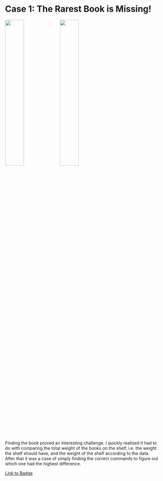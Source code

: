 # Case 1: The Rarest Book is Missing!
<p float="center">
  <img src="https://detective.kusto.io/img/questions/01-jy6th.png" width=35% height=35%>
  <img src="https://images.credly.com/size/680x680/images/14d53c52-2701-4045-9f89-e5e510eee2fd/image.png" width=35% height=35%>
<p>



Finding the book proved an interesting challenge. I quickly realised it had to do with comparing the total weight of the books on the shelf, i.e. the weight the shelf should have, and the weight of the shelf according to the data.
After that it was a case of simply finding the correct commands to figure out which one had the highest difference.



[Link to Badge](https://www.credly.com/earner/earned/badge/775a0ce5-7885-47e2-bd66-1773ec7f259c)
